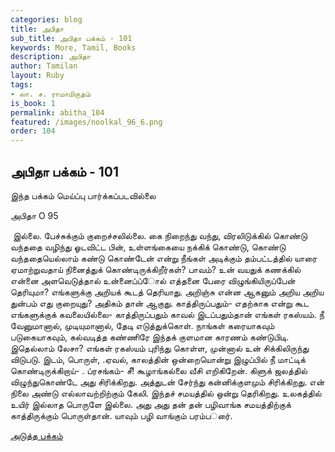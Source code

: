 ```yaml
---
categories: blog
title: அபிதா
sub_title: அபிதா பக்கம் - 101
keywords: More, Tamil, Books
description: அபிதா
author: Tamilan
layout: Ruby
tags:
- லா. ச. ராமாமிருதம்
is_book: 1
permalink: abitha_104
featured: /images/noolkal_96_6.png
order: 104
---
```

## அபிதா பக்கம் - 101

இந்த பக்கம் மெய்ப்பு பார்க்கப்படவில்லை

அபிதா O 95

﻿ இல்லை. பேச்சுக்கும் குறைச்சலில்லை. கை நிறைந்து வந்து, விரலிடுக்கில் கொண்டு வந்ததை வழிந்து ஓடவிட்ட பின், உள்ளங்கையை நக்கிக் கொண்டு, கொண்டு வந்ததையெல்லாம் கண்டு கொண்டேன் என்று நீங்கள் அடிக்கும் தம்பட்டத்தில் யாரை ஏமாற்றுவதாய் நினைத்துக் கொண்டிருக்கிறீர்கள்? பாவம்? உன் வயதுக் கணக்கில் என்னை அளவெடுத்தால் உன்னைப்ப்ோல் எத்தனை பேரை விழுங்கியிருப்பேன் தெரியுமா? எங்களுக்கு அறியக் கூடத் தெரியாது. அறிஞ்சு என்ன ஆகனும் அறிய அறிய துன்பம் எது குறையுது? அதிகம் தான் ஆகுது. காத்திருப்பதும்- எதற்காக என்று கூட எங்களுக்குக் கவலையில்லை- காத்திருப்பதும் காவல் இடப்பதும்தான் எங்கள் ரகஸ்யம். நீ வேனுமானால், முடியுமானால், தேடி எடுத்துக்கொள். நாங்கள் கரையாகவும் படுகையாகவும், கல்வடித்த கண்ணிரே இந்தக் குளமான காரணம் கண்டுபிடி. இதெல்லாம் லேசா? எங்கள் ரகஸ்யம் புரிந்து கொள்ள, முன்னால் உன் சிக்கிலிருந்து விடுபடு. இடம், பொருள், .ஏவல், காலத்தின் ஒன்றையொன்று இழுப்பில் நீ மாட்டிக் கொண்டிருக்கிறாய்- . ப்ரசங்கம்- சீ! கூழாங்கல்லை வீசி எறிகிறேன். கிளுக் ஜலத்தில் விழுந்துகொண்டே அது சிரிக்கிறது. அத்துடன் சேர்ந்து கன்னிக்குளமும் சிரிக்கிறது. என் நிலை அண்டு எல்லாவற்றிற்கும் கேலி. இந்தச் சமயத்தில் ஒன்று தெரிகிறது. உலகத்தில் உயிர் இல்லாத பொருளே இல்லை. அது அது தன் தன் பழிவாங்க சமயத்திற்குக் காத்திருக்கும் பொருள்தான். யாவும் பழி வாங்கும் பரம்பர்ை.

[அடுத்த பக்கம்](abitha_105)